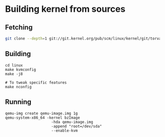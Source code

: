 # Building kernel from sources

## Fetching

```bash
git clone --depth=1 git://git.kernel.org/pub/scm/linux/kernel/git/torvalds/linux.git
```

## Building

```
cd linux
make kvmconfig
make -j8

# To tweak specific features
make nconfig
```

## Running

```
qemu-img create qemu-image.img 1g
qemu-system-x86_64 -kernel bzImage
                     -hda qemu-image.img
                     -append "root=/dev/sda"
                     --enable-kvm
```
